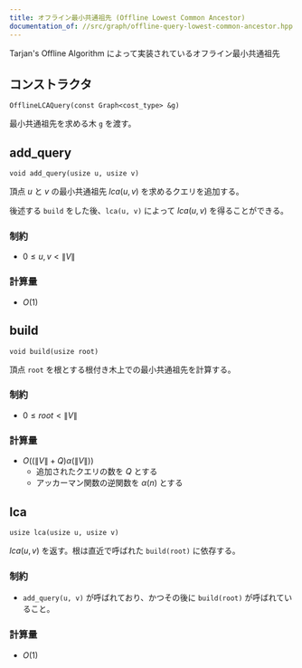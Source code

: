 ```yaml
---
title: オフライン最小共通祖先 (Offline Lowest Common Ancestor)
documentation_of: //src/graph/offline-query-lowest-common-ancestor.hpp
---
```


Tarjan's Offline Algorithm によって実装されているオフライン最小共通祖先

## コンストラクタ
```
OfflineLCAQuery(const Graph<cost_type> &g)
```

最小共通祖先を求める木 `g` を渡す。

## add_query
```
void add_query(usize u, usize v)
```

頂点 $u$ と $v$ の最小共通祖先 $lca(u, v)$ を求めるクエリを追加する。

後述する `build` をした後、`lca(u, v)` によって $lca(u, v)$ を得ることができる。

### 制約
- $0 \leq u, v < \|V\|$

### 計算量
- $O(1)$

## build
```
void build(usize root)
```

頂点 `root` を根とする根付き木上での最小共通祖先を計算する。

### 制約
- $0 \leq root < \|V\|$

### 計算量
- $O((\|V\| + Q) \alpha (\|V\|))$
  - 追加されたクエリの数を $Q$ とする
  - アッカーマン関数の逆関数を $\alpha(n)$ とする

## lca
```
usize lca(usize u, usize v)
```

$lca(u, v)$ を返す。根は直近で呼ばれた `build(root)` に依存する。

### 制約
- `add_query(u, v)` が呼ばれており、かつその後に `build(root)` が呼ばれていること。

### 計算量
- $O(1)$
